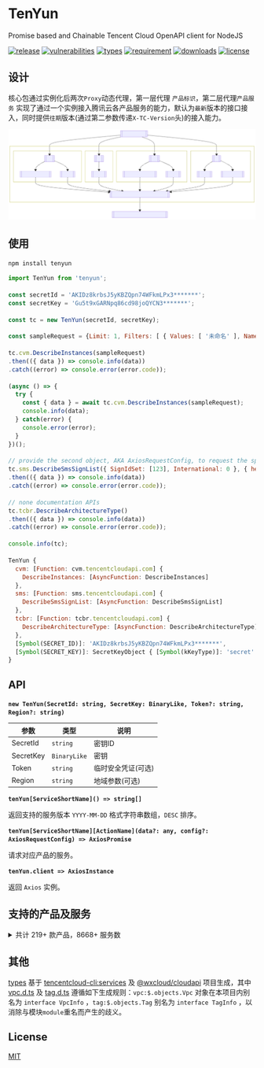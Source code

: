 # TenYun

Promise based and Chainable Tencent Cloud OpenAPI client for NodeJS

[![release](https://img.shields.io/npm/v/tenyun)](https://github.com/TheNorthMemory/tenyun/releases)
[![vulnerabilities](https://img.shields.io/snyk/vulnerabilities/npm/tenyun?label=snyk.io)](https://snyk.io/advisor/npm-package/tenyun)
[![types](https://img.shields.io/badge/types-included-blue)](https://www.npmjs.com/package/tenyun)
[![requirement](https://img.shields.io/node/v/tenyun)](https://www.npmjs.com/package/tenyun)
[![downloads](https://img.shields.io/npm/dm/tenyun)](https://www.npmjs.com/package/tenyun)
[![license](https://img.shields.io/npm/l/tenyun)](https://www.npmjs.com/package/tenyun)

## 设计

核心包通过实例化后两次`Proxy`动态代理，第一层代理 `产品标识`，第二层代理`产品服务` 实现了通过一个实例接入腾讯云各产品服务的能力，默认为`最新`版本的接口接入，同时提供`往期`版本(通过第二参数传递`X-TC-Version`头)的接入能力。

[![SDK FlowChart](./.github/sdk-flowchart.svg)](./.github/sdk-flowchart.mmd)

## 使用

`npm install tenyun`

```js
import TenYun from 'tenyun';

const secretId = 'AKIDz8krbsJ5yKBZQpn74WFkmLPx3*******';
const secretKey = 'Gu5t9xGARNpq86cd98joQYCN3*******';

const tc = new TenYun(secretId, secretKey);

const sampleRequest = {Limit: 1, Filters: [ { Values: [ '未命名' ], Name: 'instance-name' } ]};

tc.cvm.DescribeInstances(sampleRequest)
.then(({ data }) => console.info(data))
.catch((error) => console.error(error.code));

(async () => {
  try {
    const { data } = await tc.cvm.DescribeInstances(sampleRequest);
    console.info(data);
  } catch(error) {
    console.error(error);
  }
})();

// provide the second object, AKA AxiosRequestConfig, to request the specific `X-TC-Version` API
tc.sms.DescribeSmsSignList({ SignIdSet: [123], International: 0 }, { headers: { 'X-TC-Version': '2019-07-11' } })
.then(({ data }) => console.info(data))
.catch((error) => console.error(error.code));

// none documentation APIs
tc.tcbr.DescribeArchitectureType()
.then(({ data }) => console.info(data))
.catch((error) => console.error(error.code));

console.info(tc);

TenYun {
  cvm: [Function: cvm.tencentcloudapi.com] {
    DescribeInstances: [AsyncFunction: DescribeInstances]
  },
  sms: [Function: sms.tencentcloudapi.com] {
    DescribeSmsSignList: [AsyncFunction: DescribeSmsSignList]
  },
  tcbr: [Function: tcbr.tencentcloudapi.com] {
    DescribeArchitectureType: [AsyncFunction: DescribeArchitectureType]
  },
  [Symbol(SECRET_ID)]: 'AKIDz8krbsJ5yKBZQpn74WFkmLPx3*******',
  [Symbol(SECRET_KEY)]: SecretKeyObject { [Symbol(kKeyType)]: 'secret' }
}
```

## API

**`new TenYun(SecretId: string, SecretKey: BinaryLike, Token?: string, Region?: string)`**

| 参数 | 类型 | 说明 |
| --- | --- | --- |
| SecretId | <code>string</code> | 密钥ID |
| SecretKey | <code>BinaryLike</code> | 密钥 |
| Token | <code>string</code> | 临时安全凭证(可选) |
| Region | <code>string</code> | 地域参数(可选) |

**`tenYun[ServiceShortName]() => string[]`**

返回支持的服务版本 `YYYY-MM-DD` 格式字符串数组，`DESC` 排序。

**`tenYun[ServiceShortName][ActionName](data?: any, config?: AxiosRequestConfig) => AxiosPromise`**

请求对应产品的服务。

**`tenYun.client => AxiosInstance`**

返回 `Axios` 实例。


## 支持的产品及服务

<details><summary>共计 219+ 款产品，8668+ 服务数</summary>

产品标识 | 产品说明 | 服务版本(数)
--- | --- | ---
aa | [活动防刷](https://cloud.tencent.com/document/product/1189) | 2020-02-24(1)
aai |  | 2018-05-22(4)
acp | [应用合规平台](https://cloud.tencent.com/document/product/1553) | 2022-01-05(7)
advisor | [云顾问](https://cloud.tencent.com/document/product/1264) | 2020-07-21(2)
af | [借贷反欺诈](https://cloud.tencent.com/document/product/668) | 2020-02-26(3)
afc | [定制建模](https://cloud.tencent.com/document/product/1029) | 2020-02-26(3)
ame | [正版曲库直通车](https://cloud.tencent.com/document/product/1155) | 2019-09-16(31)
ams | [音频内容安全](https://cloud.tencent.com/document/product/1219) | 2020-12-29(5)<br/>2020-06-08(7)
antiddos | [T-Sec-DDoS防护(Anti-DDoS)](https://cloud.tencent.com/document/product/1021) | 2020-03-09(92)
apcas | [汽车精准获客服务](https://cloud.tencent.com/document/product/1244) | 2020-11-27(7)
ape | [正版图库直通车](https://cloud.tencent.com/document/product/1181) | 2020-05-13(8)
api | [云 API](https://cloud.tencent.com/document/product/1278) | 2020-11-06(3)
apigateway | [API 网关](https://cloud.tencent.com/document/product/628) | 2018-08-08(97)
apm | [应用性能观测](https://cloud.tencent.com/document/product/1463) | 2021-06-22(6)
asr | [语音识别](https://cloud.tencent.com/document/product/1093) | 2019-06-14(19)
asw | [应用与服务编排工作流](https://cloud.tencent.com/document/product/1272) | 2020-07-22(9)
as | [弹性伸缩](https://cloud.tencent.com/document/product/377) | 2018-04-19(50)
ba | [网站备案](https://cloud.tencent.com/document/product/243) | 2020-07-20(3)
batch | [批量计算](https://cloud.tencent.com/document/product/599) | 2017-03-12(31)
bda | [人体分析](https://cloud.tencent.com/document/product/1208) | 2020-03-24(18)
bi | [商业智能分析 BI](https://cloud.tencent.com/document/product/590) | 2022-01-05(2)
billing | [费用中心](https://cloud.tencent.com/document/product/555) | 2018-07-09(20)
bizlive | 商业直播 | 2019-03-13(6)
bm | [黑石物理服务器1.0](https://cloud.tencent.com/document/product/386) | 2018-04-23(53)
bma | [品牌经营管家](https://cloud.tencent.com/document/product/1296) | 2021-06-24(29)
bmeip | [黑石弹性公网IP](https://cloud.tencent.com/document/product/1028) | 2018-06-25(20)
bmlb | [黑石负载均衡](https://cloud.tencent.com/document/product/1027) | 2018-06-25(49)
bmvpc | [黑石私有网络](https://cloud.tencent.com/document/product/1024) | 2018-06-25(61)
bpaas | [商业流程服务](https://cloud.tencent.com/document/product/1083) | 2018-12-17(2)
bri | [业务风险情报](https://cloud.tencent.com/document/product/1064) | 2019-03-28(1)
bsca | [二进制软件成分分析](https://cloud.tencent.com/document/product/1483) | 2021-08-11(5)
btoe | [区块链可信取证](https://cloud.tencent.com/document/product/1259) | 2021-05-14(13)<br/>2021-03-03(12)
cam | [访问管理](https://cloud.tencent.com/document/product/598) | 2019-01-16(86)
captcha | [验证码](https://cloud.tencent.com/document/product/1110) | 2019-07-22(15)
car | [应用云渲染](https://cloud.tencent.com/document/product/1547) | 2022-01-10(3)
casb | [云访问安全代理](https://cloud.tencent.com/document/product/1303) | 2020-05-07(1)
cat | [云拨测](https://cloud.tencent.com/document/product/280) | 2018-04-09(11)
cbs | [云硬盘](https://cloud.tencent.com/document/product/362) | 2017-03-12(42)
ccc | [云呼叫中心](https://cloud.tencent.com/document/product/679) | 2020-02-10(32)
cdb | [云数据库 MySQL](https://cloud.tencent.com/document/product/236) | 2017-03-20(135)
cdc | [本地专用集群](https://cloud.tencent.com/document/product/1346) | 2020-12-14(20)
cdn | [内容分发网络 CDN](https://cloud.tencent.com/document/product/228) | 2018-06-06(78+3)
cds | [T-Sec-数据安全审计（DSA）](https://cloud.tencent.com/document/product/856) | 2018-04-20(6)
cfg | [混沌演练平台](https://cloud.tencent.com/document/product/1500) | 2021-08-20(10)
cfs | [文件存储](https://cloud.tencent.com/document/product/582) | 2019-07-19(35)
cfw | [云防火墙](https://cloud.tencent.com/document/product/1132) | 2019-09-04(62)
chdfs | [云 HDFS](https://cloud.tencent.com/document/product/1105) | 2020-11-12(29)<br/>2019-07-18(26)
ciam | [账号风控平台](https://cloud.tencent.com/document/product/1441) | 2022-03-31(15)
cii | [智能保险助手](https://cloud.tencent.com/document/product/1368) | 2021-04-08(13)<br/>2020-12-10(3)
cim |  | 2019-03-18(1)
cis |  | 2018-04-08(7)
ckafka | [消息队列 CKafka](https://cloud.tencent.com/document/product/597) | 2019-08-19(65)
clb | [负载均衡](https://cloud.tencent.com/document/product/214) | 2018-03-17(76)
cloudaudit | [云审计](https://cloud.tencent.com/document/product/629) | 2019-03-19(18)
cloudhsm | [云加密机](https://cloud.tencent.com/document/product/639) | 2019-11-12(11)
cloudstudio | [Cloud Studio（云端 IDE）](https://cloud.tencent.com/document/product/1039) | 2021-05-24(20)
cls | [日志服务](https://cloud.tencent.com/document/product/614) | 2020-10-16(62)
cme | [多媒体创作引擎](https://cloud.tencent.com/document/product/1156) | 2019-10-29(49)
cmq | [消息队列 CMQ](https://cloud.tencent.com/document/product/406) | 2019-03-04(17)
cms | 内容安全 | 2019-03-21(9)
cpdp | [企业收付平台](https://cloud.tencent.com/document/product/1122) | 2019-08-20(214)
cr | [金融联络机器人](https://cloud.tencent.com/document/product/656) | 2018-03-21(28)
cvm | [云服务器](https://cloud.tencent.com/document/product/213) | 2017-03-12(87)
cwp | [主机安全](https://cloud.tencent.com/document/product/296) | 2018-02-28(231)
cws | 漏洞扫描服务 | 2018-03-12(19)
cynosdb | [TDSQL-C MySQL 版](https://cloud.tencent.com/document/product/1003) | 2019-01-07(63)
dasb | [T-Sec-堡垒机（BH）](https://cloud.tencent.com/document/product/1025) | 2019-10-18(24)
dataintegration | [数据接入平台](https://cloud.tencent.com/document/product/1591) | 2022-06-13(1)
dayu | [DDoS 高防包](https://cloud.tencent.com/document/product/1021) | 2018-07-09(112)
dbbrain | [数据库智能管家 DBbrain](https://cloud.tencent.com/document/product/1130) | 2021-05-27(43)<br/>2019-10-16(27)
dbdc | [云数据库独享集群](https://cloud.tencent.com/document/product/1322) | 2020-10-29(6)
dc | [专线接入](https://cloud.tencent.com/document/product/216) | 2018-04-10(21)
dcdb | [TDSQL MySQL 版](https://cloud.tencent.com/document/product/557) | 2018-04-11(61)
dlc | [数据湖计算 DLC](https://cloud.tencent.com/document/product/1342) | 2021-01-25(62)
dnspod | [DNSPod](https://cloud.tencent.com/document/product/1427) | 2021-03-23(40)
domain | [域名注册](https://cloud.tencent.com/document/product/242) | 2018-08-08(26)
drm | [数字版权管理](https://cloud.tencent.com/document/product/1000) | 2018-11-15(9)
ds | [文档服务](https://cloud.tencent.com/document/product/869) | 2018-05-23(12)
dtf | [分布式事务](https://cloud.tencent.com/document/product/1224) | 2020-05-06(1)
dts | [数据传输服务](https://cloud.tencent.com/document/product/571) | 2021-12-06(36)<br/>2018-03-30(23)
eb | [事件总线](https://cloud.tencent.com/document/product/1359) | 2021-04-16(26)
ecc | [英文作文批改](https://cloud.tencent.com/document/product/1076) | 2018-12-13(4)
ecdn | [全站加速网络](https://cloud.tencent.com/document/product/570) | 2019-10-12(16)
ecm | [边缘计算机器](https://cloud.tencent.com/document/product/1108) | 2019-07-19(130)
eiam | [数字身份管控平台（员工版）](https://cloud.tencent.com/document/product/1442) | 2021-04-20(42)
eis | [数据连接器](https://cloud.tencent.com/document/product/1270) | 2021-06-01(5)<br/>2020-07-15(3)
emr | [弹性 MapReduce](https://cloud.tencent.com/document/product/589) | 2019-01-03(24)
es | [Elasticsearch Service](https://cloud.tencent.com/document/product/845) | 2018-04-16(37)
ess | [腾讯电子签企业版](https://cloud.tencent.com/document/product/1323) | 2020-11-11(25)
essbasic | [腾讯电子签（基础版）](https://cloud.tencent.com/document/product/1420) | 2021-05-26(27)<br/>2020-12-22(53)
facefusion | [人脸融合](https://cloud.tencent.com/document/product/670) | 2018-12-01(4)
faceid | [人脸核身](https://cloud.tencent.com/document/product/1007) | 2018-03-01(35)
fmu | [人脸试妆](https://cloud.tencent.com/document/product/1172) | 2019-12-13(10)
ft | [人像变换](https://cloud.tencent.com/document/product/1202) | 2020-03-04(6)
gaap | [全球应用加速](https://cloud.tencent.com/document/product/608) | 2018-05-29(102)
gme | [游戏多媒体引擎](https://cloud.tencent.com/document/product/607) | 2018-07-11(22)
gpm | [游戏玩家匹配](https://cloud.tencent.com/document/product/1294) | 2020-08-20(18)
gs | [云游戏](https://cloud.tencent.com/document/product/1162) | 2019-11-18(8)
gse | [游戏服务器伸缩](https://cloud.tencent.com/document/product/1165) | 2019-11-12(74)
habo |  | 2018-12-03(2)
hcm | [数学作业批改](https://cloud.tencent.com/document/product/1004) | 2018-11-06(1)
iai | [人脸识别](https://cloud.tencent.com/document/product/867) | 2020-03-03(35)<br/>2018-03-01(33)
ic | [图片瘦身](https://cloud.tencent.com/document/product/636) | 2019-03-07(9)
icr | [对话机器人](https://cloud.tencent.com/document/product/1268) | 2021-10-14(1)
ie | [智能编辑](https://cloud.tencent.com/document/product/1186) | 2020-03-04(10)
iecp | [物联网边缘计算平台](https://cloud.tencent.com/document/product/1118) | 2021-09-14(102)
iir | [智能识图](https://cloud.tencent.com/document/product/1217) | 2020-04-17(1)
ims | [图片内容安全](https://cloud.tencent.com/document/product/1125) | 2020-12-29(1)<br/>2020-07-13(3)
iot | [加速物联网套件](https://cloud.tencent.com/document/product/568) | 2018-01-23(45)
iotcloud | [物联网通信](https://cloud.tencent.com/document/product/634) | 2021-04-08(72)<br/>2018-06-14(69)
iotexplorer | [物联网开发平台](https://cloud.tencent.com/document/product/1081) | 2019-04-23(89)
iottid | [物联网设备身份认证](https://cloud.tencent.com/document/product/1086) | 2019-04-11(9)
iotvideo | [物联网智能视频服务](https://cloud.tencent.com/document/product/1131) | 2021-11-25(94)<br/>2020-12-15(79)<br/>2019-11-26(66)
iotvideoindustry | [物联网智能视频服务（行业版）](https://cloud.tencent.com/document/product/1361) | 2020-12-01(104)
irp | [智能推荐平台](https://cloud.tencent.com/document/product/1541) | 2022-08-05(4)<br/>2022-03-24(4)
ivld | [媒体智能标签](https://cloud.tencent.com/document/product/1509) | 2021-09-03(25)
kms | [密钥管理系统](https://cloud.tencent.com/document/product/573) | 2019-01-18(49)
lcic | [低代码互动课堂](https://cloud.tencent.com/document/product/1639) | 2022-08-17(14)
lighthouse | [轻量应用服务器](https://cloud.tencent.com/document/product/1207) | 2020-03-24(69)
live | [云直播CSS](https://cloud.tencent.com/document/product/267) | 2018-08-01(121)
lowcode | [云开发低码](https://cloud.tencent.com/document/product/1301) | 2021-01-08(1)
lp | [登录保护](https://cloud.tencent.com/document/product/1190) | 2020-02-24(1)
mariadb | [云数据库 MariaDB](https://cloud.tencent.com/document/product/237) | 2017-03-12(66)
market | [云市场](https://cloud.tencent.com/document/product/306) | 2019-10-10(2)
memcached | [云数据库Memcached](https://cloud.tencent.com/document/product/241) | 2019-03-18(1)
mgobe | [游戏联机对战引擎](https://cloud.tencent.com/document/product/1038) | 2020-10-14(7)<br/>2019-09-29(1)
mmps | [小程序安全](https://cloud.tencent.com/document/product/1223) | 2020-07-10(15)
mna | [移动网络加速](https://cloud.tencent.com/document/product/1385) | 2021-01-19(10)
mongodb | [云数据库 MongoDB](https://cloud.tencent.com/document/product/240) | 2019-07-25(34)<br/>2018-04-08(13)
monitor | [云监控](https://cloud.tencent.com/document/product/248) | 2018-07-24(112)
mps | [媒体处理](https://cloud.tencent.com/document/product/862) | 2019-06-12(83)
mrs | [医疗报告结构化](https://cloud.tencent.com/document/product/1314) | 2020-09-10(4)
ms | [移动应用安全](https://cloud.tencent.com/document/product/283) | 2018-04-08(17)
msp | [迁移服务平台](https://cloud.tencent.com/document/product/659) | 2018-03-19(7)
mvj | 营销价值判断 | 2019-09-26(1)
nlp | [自然语言处理](https://cloud.tencent.com/document/product/271) | 2019-04-08(24)
npp | 号码保护 | 2019-08-23(8)
oceanus | [流计算 Oceanus](https://cloud.tencent.com/document/product/849) | 2019-04-22(25)
ocr | [文字识别](https://cloud.tencent.com/document/product/866) | 2018-11-19(77)
organization | [集团账号管理](https://cloud.tencent.com/document/product/850) | 2021-03-31(17)<br/>2018-12-25(20)
partners | [渠道合作伙伴](https://cloud.tencent.com/document/product/563) | 2018-03-21(22)
pds | [私域安全](https://cloud.tencent.com/document/product/1473) | 2021-07-01(2)
postgres | [云数据库 PostgreSQL](https://cloud.tencent.com/document/product/409) | 2017-03-12(63)
privatedns | [私有域解析 Private DNS](https://cloud.tencent.com/document/product/1338) | 2020-10-28(21)
pts | [云压测](https://cloud.tencent.com/document/product/1484) | 2021-07-28(43)
rce | [全栈式风控引擎](https://cloud.tencent.com/document/product/1343) | 2020-11-03(3)
redis | [云数据库Redis](https://cloud.tencent.com/document/product/239) | 2018-04-12(86)
region | [地域管理系统](https://cloud.tencent.com/document/product/1596) | 2022-06-27(3)
rkp | [风险探针](https://cloud.tencent.com/document/product/1169) | 2019-12-09(3)
rp | [注册保护](https://cloud.tencent.com/document/product/1191) | 2020-02-24(1)
rum | [前端性能监控](https://cloud.tencent.com/document/product/1464) | 2021-06-22(54)
scf | [云函数](https://cloud.tencent.com/document/product/583) | 2018-04-16(44+7)
ses | [邮件推送](https://cloud.tencent.com/document/product/1288) | 2020-10-02(25)
smh | [智能媒资托管](https://cloud.tencent.com/document/product/1339) | 2021-07-12(10)
smpn | [营销号码安全](https://cloud.tencent.com/document/product/1127) | 2019-08-22(5)
sms | [短信](https://cloud.tencent.com/document/product/382) | 2021-01-11(18)<br/>2019-07-11(16)
soe | [智聆口语评测](https://cloud.tencent.com/document/product/884) | 2018-07-24(4)
solar | 智汇零售 | 2018-10-11(17)
sqlserver | [云数据库 SQL Server](https://cloud.tencent.com/document/product/238) | 2018-03-28(104)
ssa | [安全运营中心](https://cloud.tencent.com/document/product/664) | 2018-06-08(21)
ssl | [SSL 证书](https://cloud.tencent.com/document/product/400) | 2019-12-05(29)
sslpod | [SSL证书监控SSLPod](https://cloud.tencent.com/document/product/1084) | 2019-06-05(10)
ssm | [凭据管理系统](https://cloud.tencent.com/document/product/1140) | 2019-09-23(24)
sts | [安全凭证服务](https://cloud.tencent.com/document/product/1312) | 2018-08-13(6)
taf | [流量反欺诈](https://cloud.tencent.com/document/product/1031) | 2020-02-10(3)
tag | [标签](https://cloud.tencent.com/document/product/651) | 2018-08-13(31)
tan | [碳引擎](https://cloud.tencent.com/document/product/1498) | 2022-04-20(1)
tat | [自动化助手](https://cloud.tencent.com/document/product/1340) | 2020-10-28(19)
tav | 文件检测 | 2019-01-18(4)
tbaas | [腾讯云区块链服务平台 TBaaS](https://cloud.tencent.com/document/product/663) | 2018-04-16(33)
tbm |  | 2018-01-29(9)
tbp | [腾讯智能对话平台](https://cloud.tencent.com/document/product/1060) | 2019-06-27(2)<br/>2019-03-11(4)
tcaplusdb | [游戏数据库 TcaplusDB](https://cloud.tencent.com/document/product/596) | 2019-08-23(50)
tcb | [云开发 CloudBase](https://cloud.tencent.com/document/product/876) | 2018-06-08(80+189)
tcbr | [云托管 CloudBase Run](https://cloud.tencent.com/document/product/1243) | 2022-02-17(10+4)
tcex | [腾讯云释义](https://cloud.tencent.com/document/product/1266) | 2020-07-27(2)
tci | 腾讯智学课堂分析 | 2019-03-18(41)
tcm | [服务网格](https://cloud.tencent.com/document/product/1261) | 2021-04-13(10)
tcr | [容器镜像服务](https://cloud.tencent.com/document/product/1141) | 2019-09-24(108)
tcss | [容器安全服务](https://cloud.tencent.com/document/product/1285) | 2020-11-01(313)
tdcpg | [TDSQL-C PostgreSQL 版](https://cloud.tencent.com/document/product/1556) | 2021-11-18(25)
tdid | [分布式身份](https://cloud.tencent.com/document/product/1439) | 2021-05-19(49)
tdmq | [消息队列 TDMQ](https://cloud.tencent.com/document/product/1179) | 2020-02-17(101)
tds | [设备安全](https://cloud.tencent.com/document/product/1628) | 2022-08-01(3)
tem | [弹性微服务 TEM](https://cloud.tencent.com/document/product/1371) | 2021-07-01(50)<br/>2020-12-21(17)
teo | [边缘安全加速平台](https://cloud.tencent.com/document/product/1552) | 2022-09-01(126)<br/>2022-01-06(96)
thpc | [高性能计算平台](https://cloud.tencent.com/document/product/1527) | 2022-04-01(8)<br/>2021-11-09(4)
tia | [智能钛机器学习](https://cloud.tencent.com/document/product/851) | 2018-02-26(10)
tic | [资源编排 TIC](https://cloud.tencent.com/document/product/1213) | 2020-11-17(13)
ticm | [智能鉴黄](https://cloud.tencent.com/document/product/864) | 2018-11-27(3)
tics | [威胁情报云查服务](https://cloud.tencent.com/document/product/1013) | 2018-11-15(4)
tiems | [腾讯云 TI 平台 TI-EMS](https://cloud.tencent.com/document/product/1120) | 2019-04-16(25)
tiia | [图像分析](https://cloud.tencent.com/document/product/865) | 2019-05-29(20)
tione | [腾讯云 TI 平台 TI-ONE](https://cloud.tencent.com/document/product/851) | 2021-11-11(53)<br/>2019-10-22(23)
tiw | [互动白板](https://cloud.tencent.com/document/product/1137) | 2019-09-19(28)
tke | [容器服务](https://cloud.tencent.com/document/product/457) | 2018-05-25(172)
tkgdq | 腾讯知识图谱数据查询 | 2019-04-11(3)
tms | [文本内容安全](https://cloud.tencent.com/document/product/1124) | 2020-12-29(1)<br/>2020-07-13(4)
tmt | [机器翻译](https://cloud.tencent.com/document/product/551) | 2018-03-21(7)
trp | [T-Sec-安心平台(RP)](https://cloud.tencent.com/document/product/1458) | 2021-05-15(40)
trtc | [实时音视频](https://cloud.tencent.com/document/product/647) | 2019-07-22(33)
tse | [微服务引擎 TSE](https://cloud.tencent.com/document/product/1364) | 2020-12-07(10)
tsf | [微服务平台 TSF](https://cloud.tencent.com/document/product/649) | 2018-03-26(191)
tsw | [微服务观测平台 TSW](https://cloud.tencent.com/document/product/1311) | 2021-04-12(3)<br/>2020-09-24(1)
tts | [语音合成](https://cloud.tencent.com/document/product/1073) | 2019-08-23(3)
ump | [客流数字化平台](https://cloud.tencent.com/document/product/1320) | 2020-09-18(17)
vm | [视频内容安全](https://cloud.tencent.com/document/product/1265) | 2021-09-22(4)<br/>2020-12-29(4)<br/>2020-07-09(5)
vms | [语音消息](https://cloud.tencent.com/document/product/1128) | 2020-09-02(2)
vod | [云点播](https://cloud.tencent.com/document/product/266) | 2018-07-17(134)
vpc | [私有网络](https://cloud.tencent.com/document/product/215) | 2017-03-12(286)
waf | [Web 应用防火墙](https://cloud.tencent.com/document/product/627) | 2018-01-25(36)
wav | [企业微信汽车行业版](https://cloud.tencent.com/document/product/1318) | 2021-01-29(22)
wedata | [数据开发治理平台 WeData](https://cloud.tencent.com/document/product/1267) | 2021-08-20(194)
wss | SSL证书管理服务 | 2018-04-26(3)
yinsuda | [音速达直播音乐版权引擎](https://cloud.tencent.com/document/product/1592) | 2022-05-27(12)
youmall |  | 2018-02-28(31)
yunjing | 主机安全 | 2018-02-28(100)
yunsou | [腾讯云搜TCS](https://cloud.tencent.com/document/product/270) | 2019-11-15(2)<br/>2018-05-04(2)
zj | 珠玑 | 2019-01-21(21)

</details>

## 其他

[types](./types/) 基于 [tencentcloud-cli:services](https://github.com/TencentCloud/tencentcloud-cli/tree/master/tccli/services) 及 [@wxcloud/cloudapi](https://www.npmjs.com/package/@wxcloud/cloudapi) 项目生成，其中 [vpc.d.ts](./types/vpc.d.ts) 及 [tag.d.ts](./types/tag.d.ts) 遵循如下生成规则：`vpc:$.objects.Vpc` 对象在本项目内别名为 `interface VpcInfo` ，`tag:$.objects.Tag` 别名为 `interface TagInfo` ，以消除与模块`module`重名而产生的歧义。

## License

[MIT](LICENSE)
